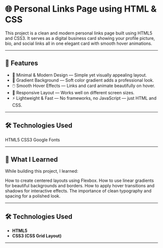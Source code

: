 # 🌐 Personal Links Page using HTML & CSS

This project is a clean and modern personal links page built using HTML5 and CSS3.
It serves as a digital business card showing your profile picture, bio, and social links all in one elegant card with smooth hover animations.

---

## 🚀 Features

- 💎 Minimal & Modern Design — Simple yet visually appealing layout.
- 🌈 Gradient Background — Soft color gradient adds a professional look.
- 🖱️ Smooth Hover Effects — Links and card animate beautifully on hover.
- 📱 Responsive Layout — Works well on different screen sizes.
- ⚡ Lightweight & Fast — No frameworks, no JavaScript — just HTML and CSS.

---

## 🛠️ Technologies Used
HTML5
CSS3
Google Fonts 

---

## 🧠 What I Learned

While building this project, I learned:

How to create centered layouts using Flexbox.
How to use linear gradients for beautiful backgrounds and borders.
How to apply hover transitions and shadows for interactive effects.
The importance of clean typography and spacing for a polished look.

---

## 🛠️ Technologies Used

- **HTML5**  
- **CSS3 (CSS Grid Layout)**  

---

